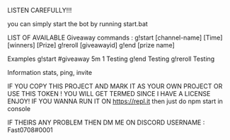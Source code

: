LISTEN CAREFULLY!!!

you can simply start the bot by running start.bat

LIST OF AVAILABLE Giveaway commands :
g!start [channel-name] [Time] [winners] [Prize]
g!reroll [giveawayid]
g!end [prize name]

Examples
g!start #giveaway 5m 1 Testing
g!end Testing
g!reroll Testing

Information
stats, ping, invite


IF YOU COPY THIS PROJECT AND MARK IT AS YOUR OWN PROJECT OR USE THIS TOKEN ! YOU WILL GET TERMED SINCE I HAVE A LICENSE
ENJOY!
IF YOU WANNA RUN IT ON https://repl.it then just do npm start in console

IF THEIRS ANY PROBLEM THEN DM ME ON DISCORD 
USERNAME : Fast0708#0001
